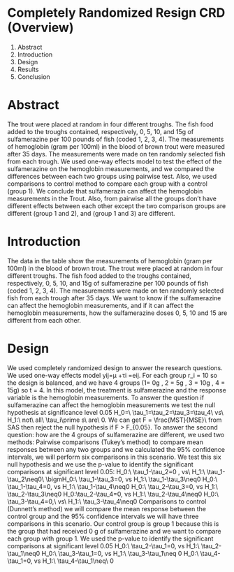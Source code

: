 # Completely Randomized Resign CRD (Overview)
1. Abstract 
2. Introduction
3. Design
4. Results
5. Conclusion
# Abstract 
The trout were placed at random in four different troughs. The fish food added to the troughs contained, respectively, 0, 5, 10, and 15g of sulfamerazine per 100 pounds of fish (coded 1, 2, 3, 4). The measurements of hemoglobin (gram per 100ml) in the blood of brown trout were measured after 35 days. The measurements were made on ten randomly selected fish from each trough. We used one-way effects model to test the effect of the sulfamerazine on the hemoglobin measurements, and we compared the differences between each two groups using pairwise test. Also, we used comparisons to control method to compare each group with a control (group 1). We conclude that sulfamerazin can affect the hemoglobin measurements in the Trout. Also, from pairwise all the groups don’t have different effects between each other except the two comparison groups are different (group 1 and 2), and (group 1 and 3) are different.

# Introduction
The data in the table show the measurements of hemoglobin (gram per 100ml) in the blood of brown trout. The trout were placed at random in four different troughs. The fish food added to the troughs contained, respectively, 0, 5, 10, and 15g of sulfamerazine per 100 pounds of fish (coded 1, 2, 3, 4). The measurements were made on ten randomly selected fish from each trough after 35 days. We want to know if the sulfamerazine can affect the hemoglobin measurements, and if it can affect the hemoglobin measurements, how the sulfamerazine doses 0, 5, 10 and 15 are different from each other.

# Design 
We used completely randomized design to answer the research questions. We used one-way effects model yij=μ +τi
=eij. For each group  r_i = 10 so the design is balanced, and we have 4 groups (1= 0g , 2 = 5g , 3 = 10g , 4 = 15g) so t = 4. In this model, the treatment is sulfamerazine and the response variable is the hemoglobin measurements. To answer the question if sulfamerazine can affect the hemoglobin measurements we test the null hypothesis at significance level 0.05 H_0=\ \tau_1=\tau_2=\tau_3=\tau_4\ vs\ H_1:\ not\ all\ \tau_i\prime s\ are\ 0. We can get F = \frac{MST}{MSE}\  from SAS then reject the null hypothesis if F >  F_{0.05}. 
To answer the second question: how are the 4 groups of sulfamerazine are different, we used two methods: 
	Pairwise comparisons (Tukey’s method) to compare mean responses between any two groups and we calculated the 95% confidence intervals, we will perform six comparisons in this scenario. We test this six null hypothesis and we use the p-value to identify the significant comparisons at significant level 0.05:
H_0:\ \tau_1-\tau_2=0 , vs\ H_1:\ \tau_1-\tau_2\neq0\ \bigmH_0:\ \tau_1-\tau_3=0, vs H_1:\ \tau_1-\tau_3\neq0
H_0:\ \tau_1-\tau_4=0, vs H_1:\ \tau_1-\tau_4\neq0
H_0:\ \tau_2-\tau_3=0, vs H_1:\ \tau_2-\tau_3\neq0
H_0:\tau_2-\tau_4=0, vs H_1:\ \tau_2-\tau_4\neq0
H_0:\ \tau_3-\tau_4=0,\ vs\ H_1:\ \tau_3-\tau_4\neq0
	Comparisons to control (Dunnett’s method) we will compare the mean response between the control group and the 95% confidence intervals we will have three comparisons in this scenario. Our control group is group 1 because this is the group that had received 0 g of sulfamerazine and we want to compare each group with group 1. We used the p-value to identify the significant comparisons at significant level 0.05
H_0:\ \tau_2-\tau_1=0, vs H_1:\ \tau_2-\tau_1\neq0
H_0:\ \tau_3-\tau_1=0, vs H_1:\ \tau_3-\tau_1\neq 0
H_0:\ \tau_4-\tau_1=0, vs H_1:\ \tau_4-\tau_1\neq\ 0




